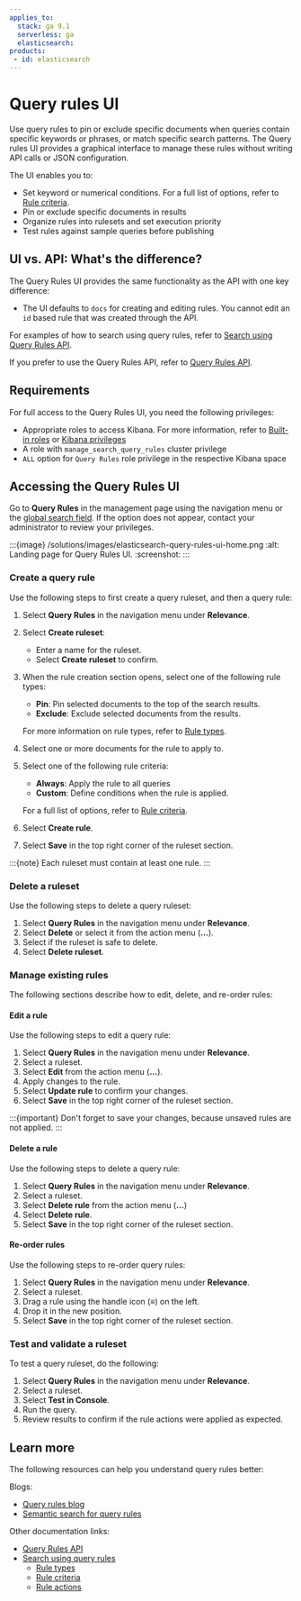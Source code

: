 ```yaml
---
applies_to:
  stack: ga 9.1
  serverless: ga
  elasticsearch:
products:
 - id: elasticsearch
---
```


# Query rules UI
Use query rules to pin or exclude specific documents when queries contain specific keywords or phrases, or match specific search patterns.
The Query rules UI provides a graphical interface to manage these rules without writing API calls or JSON configuration.

The UI enables you to:

- Set keyword or numerical conditions. For a full list of options, refer to [Rule criteria](elasticsearch://reference/elasticsearch/rest-apis/searching-with-query-rules.md#query-rule-criteria).
- Pin or exclude specific documents in results
- Organize rules into rulesets and set execution priority
- Test rules against sample queries before publishing

## UI vs. API: What's the difference?

The Query Rules UI provides the same functionality as the API with one key difference:

* The UI defaults to `docs` for creating and editing rules. You cannot edit an `id` based rule that was created through the API.

For examples of how to search using query rules, refer to [Search using Query Rules API](https://www.elastic.co/docs/reference/elasticsearch/rest-apis/searching-with-query-rules).

If you prefer to use the Query Rules API, refer to [Query Rules API]({{es-apis}}group/endpoint-query_rules).

## Requirements

For full access to the Query Rules UI, you need the following privileges:

* Appropriate roles to access Kibana. For more information, refer to [Built-in roles](elasticsearch://reference/elasticsearch/roles.md) or  [Kibana privileges](https://www.elastic.co/docs/deploy-manage/users-roles/cluster-or-deployment-auth/kibana-privileges)
* A role with `manage_search_query_rules` cluster privilege
* `ALL` option for `Query Rules` role privilege in the respective Kibana space

## Accessing the Query Rules UI

Go to **Query Rules** in the management page using the navigation menu or the [global search field](/explore-analyze/find-and-organize/find-apps-and-objects.md). If the option does not appear, contact your administrator to review your privileges.

:::{image} /solutions/images/elasticsearch-query-rules-ui-home.png
:alt: Landing page for Query Rules UI.
:screenshot:
:::

### Create a query rule
Use the following steps to first create a query ruleset, and then a query rule:

1. Select **Query Rules** in the navigation menu under **Relevance**.
2. Select **Create ruleset**:
	- Enter a name for the ruleset.
	- Select **Create ruleset** to confirm.
3. When the rule creation section opens, select one of the following rule types:
	- **Pin**: Pin selected documents to the top of the search results.
	- **Exclude**: Exclude selected documents from the results.
   
   For more information on rule types, refer to [Rule types](https://www.elastic.co/docs/reference/elasticsearch/rest-apis/searching-with-query-rules#query-rule-type).
4. Select one or more documents for the rule to apply to.
5. Select one of the following rule criteria:
    - **Always**: Apply the rule to all queries
    - **Custom**: Define conditions when the rule is applied.

   For a full list of options, refer to [Rule criteria](elasticsearch://reference/elasticsearch/rest-apis/searching-with-query-rules.md#query-rule-criteria).
6. Select **Create rule**.
7. Select **Save** in the top right corner of the ruleset section.

:::{note}
Each ruleset must contain at least one rule.
:::

### Delete a ruleset
Use the following steps to delete a query ruleset:
1. Select **Query Rules** in the navigation menu under **Relevance**.
2. Select **Delete** or select it from the action menu (**...**).
3. Select if the ruleset is safe to delete.
4. Select **Delete ruleset**.

### Manage existing rules
The following sections describe how to edit, delete, and re-order rules:

#### Edit a rule
Use the following steps to edit a query rule:
1. Select **Query Rules** in the navigation menu under **Relevance**.
2. Select a ruleset.
3. Select **Edit** from the action menu (**...**).
4. Apply changes to the rule.
5. Select **Update rule** to confirm your changes.
6. Select **Save** in the top right corner of the ruleset section.

:::{important}
Don't forget to save your changes, because unsaved rules are not applied.
:::

#### Delete a rule
Use the following steps to delete a query rule:
1. Select **Query Rules** in the navigation menu under **Relevance**.
2. Select a ruleset.
3. Select **Delete rule** from the action menu (**...**)
4. Select **Delete rule**.
5. Select **Save** in the top right corner of the ruleset section.

#### Re-order rules
Use the following steps to re-order query rules:
1. Select **Query Rules** in the navigation menu under **Relevance**.
2. Select a ruleset.
3. Drag a rule using the handle icon (≡) on the left.
4. Drop it in the new position.
5. Select **Save** in the top right corner of the ruleset section.

### Test and validate a ruleset
To test a query ruleset, do the following:
1. Select **Query Rules** in the navigation menu under **Relevance**.
2. Select a ruleset.
3. Select **Test in Console**.
4. Run the query.
5. Review results to confirm if the rule actions were applied as expected.


## Learn more

The following resources can help you understand query rules better:

Blogs:

- [Query rules blog](https://www.elastic.co/search-labs/blog/elasticsearch-query-rules-generally-available)
- [Semantic search for query rules](https://www.elastic.co/search-labs/blog/semantic-search-query-rules)

Other documentation links:
- [Query Rules API]({{es-apis}}group/endpoint-query_rules)
- [Search using query rules](https://www.elastic.co/docs/reference/elasticsearch/rest-apis/searching-with-query-rules)
   - [Rule types](https://www.elastic.co/docs/reference/elasticsearch/rest-apis/searching-with-query-rules#query-rule-type)
   - [Rule criteria](https://www.elastic.co/docs/reference/elasticsearch/rest-apis/searching-with-query-rules#query-rule-criteria)
   - [Rule actions](https://www.elastic.co/docs/reference/elasticsearch/rest-apis/searching-with-query-rules#query-rule-actions)

	


